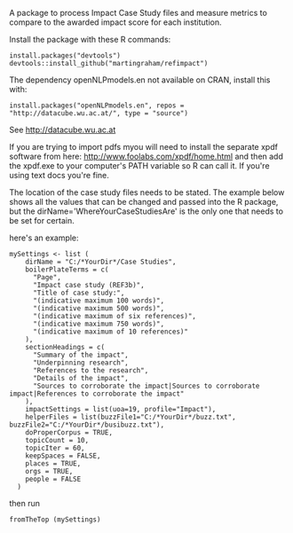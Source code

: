 A package to process Impact Case Study files and measure metrics to compare to the awarded impact score for each institution.

Install the package with these R commands:
```
install.packages("devtools")
devtools::install_github("martingraham/refimpact")
```


The dependency openNLPmodels.en not available on CRAN, install this with:
```
install.packages("openNLPmodels.en", repos = "http://datacube.wu.ac.at/", type = "source")
```
See http://datacube.wu.ac.at

If you are trying to import pdfs myou will need to install the separate xpdf software from here:
http://www.foolabs.com/xpdf/home.html
and then add the xpdf.exe to your computer's PATH variable so R can call it. If you're using text docs you're fine.


The location of the case study files needs to be stated. The example below shows all the values that can be changed and passed into the R package, but the dirName='WhereYourCaseStudiesAre' is the only one that needs to be set for certain.

here's an example:
```
mySettings <- list (
    dirName = "C:/*YourDir*/Case Studies",
    boilerPlateTerms = c(
      "Page",
      "Impact case study (REF3b)",
      "Title of case study:",
      "(indicative maximum 100 words)",
      "(indicative maximum 500 words)",
      "(indicative maximum of six references)",
      "(indicative maximum 750 words)",
      "(indicative maximum of 10 references)"
    ),
    sectionHeadings = c(
      "Summary of the impact",
      "Underpinning research",
      "References to the research",
      "Details of the impact",
      "Sources to corroborate the impact|Sources to corroborate impact|References to corroborate the impact" 
    ),
    impactSettings = list(uoa=19, profile="Impact"),
    helperFiles = list(buzzFile1="C:/*YourDir*/buzz.txt", buzzFile2="C:/*YourDir*/busibuzz.txt"),
    doProperCorpus = TRUE,
    topicCount = 10,
    topicIter = 60,
    keepSpaces = FALSE,
    places = TRUE,
    orgs = TRUE,
    people = FALSE
  )
```
then run

`fromTheTop (mySettings)`

